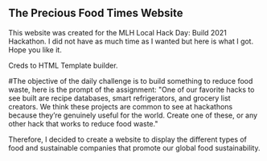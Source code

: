 ## The Precious Food Times Website

This website was created for the MLH Local Hack Day: Build 2021 Hackathon. I did not have as much time as I wanted but here is what I got. Hope you like it.

Creds to HTML Template builder.

#The objective of the daily challenge is to build something to reduce food waste, here is the prompt of the assignment: 
"One of our favorite hacks to see built are recipe databases, smart refrigerators, and grocery list creators. We think these projects are common to see at hackathons because they’re genuinely useful for the world. Create one of these, or any other hack that works to reduce food waste."

Therefore, I decided to create a website to display the different types of food and sustainable companies that promote our global food sustainability. 

